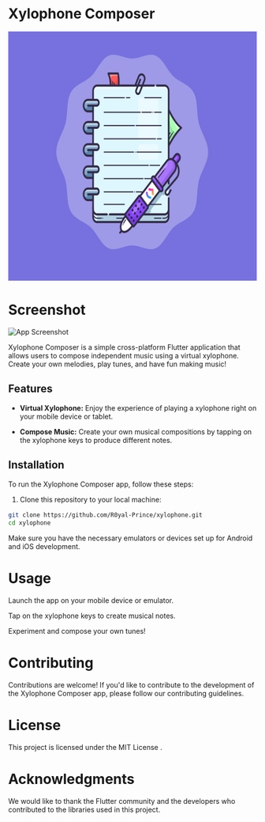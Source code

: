 # Xylophone Composer

![App Screenshot](screenshots/playstore.png)

# Screenshot

![App Screenshot](screenshots/WhatsAppImage2023-09-25at20.38.33.jpg)


Xylophone Composer is a simple cross-platform Flutter application that allows users to compose independent music using a virtual xylophone. Create your own melodies, play tunes, and have fun making music!

## Features

- **Virtual Xylophone:** Enjoy the experience of playing a xylophone right on your mobile device or tablet.

- **Compose Music:** Create your own musical compositions by tapping on the xylophone keys to produce different notes.


## Installation

To run the Xylophone Composer app, follow these steps:

1. Clone this repository to your local machine:

```bash
git clone https://github.com/R0yal-Prince/xylophone.git
cd xylophone
```

Make sure you have the necessary emulators or devices set up for Android and iOS development.

# Usage
Launch the app on your mobile device or emulator.

Tap on the xylophone keys to create musical notes.

Experiment and compose your own tunes!


# Contributing
Contributions are welcome! If you'd like to contribute to the development of the Xylophone Composer app, please follow our contributing guidelines.

# License
This project is licensed under the MIT License .

# Acknowledgments
We would like to thank the Flutter community and the developers who contributed to the libraries used in this project.

